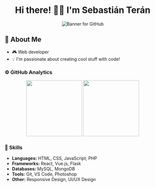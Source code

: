 <div align="center">
  <h1 align="center">Hi there! 👋🏻 I'm Sebastián Terán</h1>
  <p align="center">
    <img src="https://github.com/Sebas17Dev/Sebas17Dev/blob/main/assets/banner.gif" alt="Banner for GitHub">
  </p>
</div>

## 🌊 About Me

- 🎮 Web developer
- 💡 I'm passionate about creating cool stuff with code!

### ⚙️ GitHub Analytics

<p align="center">
  <img height="180em" src="https://github-readme-stats-eight-theta.vercel.app/api?username=Sebas17Dev&show_icons=true&theme=algolia&include_all_commits=true&count_private=true"/>
  <img height="180em" src="https://github-readme-stats-eight-theta.vercel.app/api/top-langs/?username=Sebas17Dev&layout=compact&langs_count=8&theme=algolia"/>
</p>

### 🚀 Skills

- **Languages:** HTML, CSS, JavaScript, PHP
- **Frameworks:** React, Vue.js, Flask
- **Databases:** MySQL, MongoDB
- **Tools:** Git, VS Code, Photoshop
- **Other:** Responsive Design, UI/UX Design
